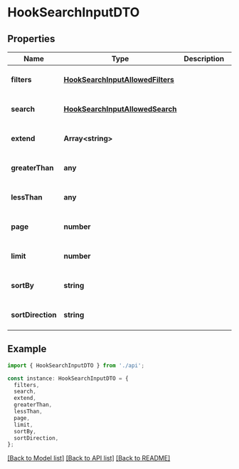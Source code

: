 # HookSearchInputDTO

## Properties

| Name              | Type                                                                  | Description | Notes                             |
| ----------------- | --------------------------------------------------------------------- | ----------- | --------------------------------- |
| **filters**       | [**HookSearchInputAllowedFilters**](HookSearchInputAllowedFilters.md) |             | [optional] [default to undefined] |
| **search**        | [**HookSearchInputAllowedSearch**](HookSearchInputAllowedSearch.md)   |             | [optional] [default to undefined] |
| **extend**        | **Array&lt;string&gt;**                                               |             | [optional] [default to undefined] |
| **greaterThan**   | **any**                                                               |             | [optional] [default to undefined] |
| **lessThan**      | **any**                                                               |             | [optional] [default to undefined] |
| **page**          | **number**                                                            |             | [optional] [default to undefined] |
| **limit**         | **number**                                                            |             | [optional] [default to undefined] |
| **sortBy**        | **string**                                                            |             | [optional] [default to undefined] |
| **sortDirection** | **string**                                                            |             | [optional] [default to undefined] |

## Example

```typescript
import { HookSearchInputDTO } from './api';

const instance: HookSearchInputDTO = {
  filters,
  search,
  extend,
  greaterThan,
  lessThan,
  page,
  limit,
  sortBy,
  sortDirection,
};
```

[[Back to Model list]](../README.md#documentation-for-models) [[Back to API list]](../README.md#documentation-for-api-endpoints) [[Back to README]](../README.md)
